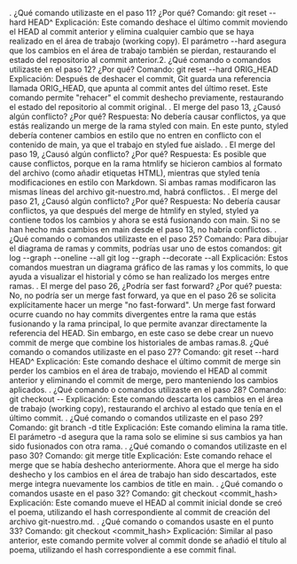 . ¿Qué comando utilizaste en el paso 11? ¿Por qué?
Comando: git reset --hard HEAD^
Explicación: Este comando deshace el último commit moviendo el HEAD al commit anterior y elimina cualquier cambio que se haya realizado en el área de trabajo (working copy). El parámetro --hard asegura que los cambios en el área de trabajo también se pierdan, restaurando el estado del repositorio al commit anterior.2. ¿Qué comando o comandos utilizaste en el paso 12? ¿Por qué?
Comando: git reset --hard ORIG_HEAD
Explicación: Después de deshacer el commit, Git guarda una referencia llamada ORIG_HEAD, que apunta al commit antes del último reset. Este comando permite "rehacer" el commit deshecho previamente, restaurando el estado del repositorio al commit original.
. El merge del paso 13, ¿Causó algún conflicto? ¿Por qué?
Respuesta: No debería causar conflictos, ya que estás realizando un merge de la rama styled con main. En este punto, styled debería contener cambios en estilo que no entren en conflicto con el contenido de main, ya que el trabajo en styled fue aislado.
. El merge del paso 19, ¿Causó algún conflicto? ¿Por qué?
Respuesta: Es posible que cause conflictos, porque en la rama htmlify se hicieron cambios al formato del archivo (como añadir etiquetas HTML), mientras que styled tenía modificaciones en estilo con Markdown. Si ambas ramas modificaron las mismas líneas del archivo git-nuestro.md, habrá conflictos.
. El merge del paso 21, ¿Causó algún conflicto? ¿Por qué?
Respuesta: No debería causar conflictos, ya que después del merge de htmlify en styled, styled ya contiene todos los cambios y ahora se está fusionando con main. Si no se han hecho más cambios en main desde el paso 13, no habría conflictos.
. ¿Qué comando o comandos utilizaste en el paso 25?
Comando: Para dibujar el diagrama de ramas y commits, podrías usar uno de estos comandos:
git log --graph --oneline --all
git log --graph --decorate --all
Explicación: Estos comandos muestran un diagrama gráfico de las ramas y los commits, lo que ayuda a visualizar el historial y cómo se han realizado los merges entre ramas.
. El merge del paso 26, ¿Podría ser fast forward? ¿Por qué?
   puesta: No, no podría ser un merge fast forward, ya que en el paso 26 se solicita explícitamente hacer un merge "no fast-forward". Un merge fast forward ocurre cuando no hay commits divergentes entre la rama que estás fusionando y la rama principal, lo que permite avanzar directamente la referencia del HEAD. Sin embargo, en este caso se debe crear un nuevo commit de merge que combine los historiales de ambas ramas.8. ¿Qué comando o comandos utilizaste en el paso 27?
Comando: git reset --hard HEAD^
Explicación: Este comando deshace el último commit de merge sin perder los cambios en el área de trabajo, moviendo el HEAD al commit anterior y eliminando el commit de merge, pero manteniendo los cambios aplicados.
. ¿Qué comando o comandos utilizaste en el paso 28?
Comando: git checkout -- <file>
Explicación: Este comando descarta los cambios en el área de trabajo (working copy), restaurando el archivo al estado que tenía en el último commit.
. ¿Qué comando o comandos utilizaste en el paso 29?
Comando: git branch -d title
Explicación: Este comando elimina la rama title. El parámetro -d asegura que la rama solo se elimine si sus cambios ya han sido fusionados con otra rama.
. ¿Qué comando o comandos utilizaste en el paso 30?
Comando: git merge title
Explicación: Este comando rehace el merge que se había deshecho anteriormente. Ahora que el merge ha sido deshecho y los cambios en el área de trabajo han sido descartados, este merge integra nuevamente los cambios de title en main.
. ¿Qué comando o comandos usaste en el paso 32?
Comando: git checkout <commit_hash>
Explicación: Este comando mueve el HEAD al commit inicial donde se creó el poema, utilizando el hash correspondiente al commit de creación del archivo git-nuestro.md.
 . ¿Qué comando o comandos usaste en el punto 33?
Comando: git checkout <commit_hash>
Explicación: Similar al paso anterior, este comando permite volver al commit donde se añadió el título al poema, utilizando el hash correspondiente a ese commit final.
